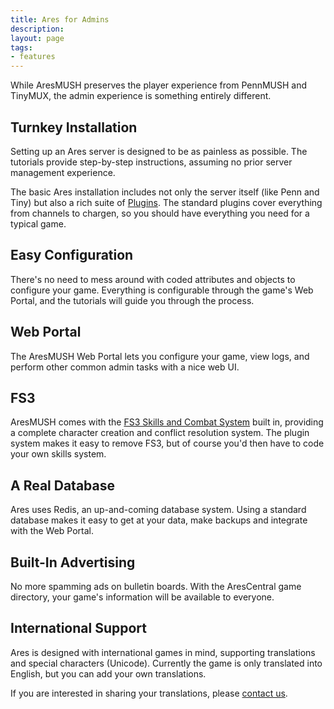 ```yaml
---
title: Ares for Admins
description:
layout: page
tags: 
- features
---
```


While AresMUSH preserves the player experience from PennMUSH and TinyMUX, the admin experience is something entirely different.

## Turnkey Installation
Setting up an Ares server is designed to be as painless as possible. The tutorials provide step-by-step instructions, assuming no prior server management experience.

The basic Ares installation includes not only the server itself (like Penn and Tiny) but also a rich suite of [Plugins](/help). The standard plugins cover everything from channels to chargen, so you should have everything you need for a typical game.

## Easy Configuration

There's no need to mess around with coded attributes and objects to configure your game.  Everything is configurable through the game's Web Portal, and the tutorials will guide you through the process.

## Web Portal

The AresMUSH Web Portal lets you configure your game, view logs, and perform other common admin tasks with a nice web UI.

## FS3

AresMUSH comes with the [FS3 Skills and Combat System](/fs3/fs3-3) built in, providing a complete character creation and conflict resolution system.   The plugin system makes it easy to remove FS3, but of course you'd then have to code your own skills system.

## A Real Database

Ares uses Redis, an up-and-coming database system. Using a standard database makes it easy to get at your data, make backups and integrate with the Web Portal.

## Built-In Advertising

No more spamming ads on bulletin boards.  With the AresCentral game directory, your game's information will be available to everyone.  

## International Support

Ares is designed with international games in mind, supporting translations and special characters (Unicode). Currently the game is only translated into English, but you can add your own translations.  

If you are interested in sharing your translations, please [contact us](/feedback).